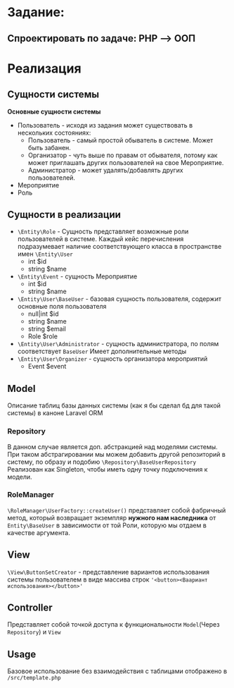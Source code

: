 # Задание:
Спроектировать по задаче: PHP --> ООП
---
# Реализация
## Сущности системы
**Основные сущности системы**
 - Пользователь - исходя из задания может существовать в нескольких состояниях:
   - Пользователь - самый простой обыватель в системе. Может быть забанен.
   - Организатор - чуть выше по правам от обывателя, потому как может приглашать других пользователей на свое Мероприятие.
   - Администратор - может удалять/добавлять других пользователей.
 - Мероприятие
 - Роль

## Сущности в реализации
 - `\Entity\Role` - Сущность представляет возможные роли пользователей в системе.
Каждый кейс перечисления подразумевает наличие соответствующего класса 
в пространстве имен `\Entity\User`
   - int $id
   - string $name
 - `\Entity\Event` - сущность Мероприятие
   - int $id
   - string $name
 - `\Entity\User\BaseUser` - базовая сущность пользователя, содержит основные поля пользователя
   - null|int $id
   - string $name
   - string $email
   - Role $role
 - `\Entity\User\Administrator` - сущность администратора, по полям соответствует `BaseUser`
Имеет дополнительные методы 
 - `\Entity\User\Organizer` - сущность организатора мероприятий
   - Event $event

## Model
Описание таблиц базы данных системы (как я бы сделал бд для такой системы) в каноне Laravel ORM

### Repository
В данном случае является доп. абстракцией над моделями системы. При таком абстрагировании мы можем добавить 
другой репозиторий в систему, по образу и подобию `\Repository\BaseUserRepository` 
Реализован как Singleton, чтобы иметь одну точку подключения к модели.

### RoleManager
`\RoleManager\UserFactory::createUser()` представляет собой фабричный метод, который возвращает 
экземпляр **нужного нам наследника** от `Entity\BaseUser` в зависимости от той Роли, которую мы отдаем 
в качестве аргумента.

## View
`\View\ButtonSetCreator` - представление вариантов использования системы пользователем
в виде массива строк `'<button><Ваариант использования></button>'`

## Controller
Представляет собой точкой доступа к функциональности `Model`(Через `Repository`) и 
`View`

## Usage
Базовое использование без взаимодействия с таблицами отображено в `/src/template.php`

